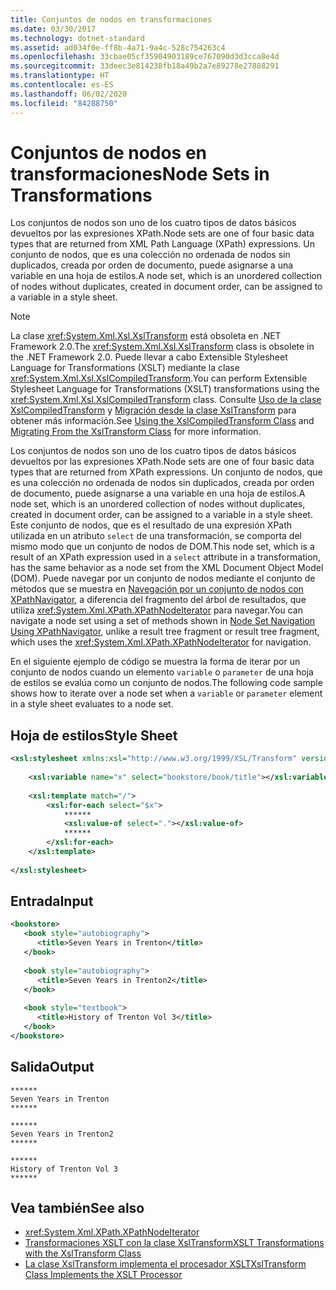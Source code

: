 ```yaml
---
title: Conjuntos de nodos en transformaciones
ms.date: 03/30/2017
ms.technology: dotnet-standard
ms.assetid: ad034f0e-ff8b-4a71-9a4c-528c754263c4
ms.openlocfilehash: 33cbae05cf35904903189ce767090d3d3cca8e4d
ms.sourcegitcommit: 33deec3e814238fb18a49b2a7e89278e27888291
ms.translationtype: HT
ms.contentlocale: es-ES
ms.lasthandoff: 06/02/2020
ms.locfileid: "84288750"
---
```

# <a name="node-sets-in-transformations"></a><span data-ttu-id="3be61-102">Conjuntos de nodos en transformaciones</span><span class="sxs-lookup"><span data-stu-id="3be61-102">Node Sets in Transformations</span></span>
<span data-ttu-id="3be61-103">Los conjuntos de nodos son uno de los cuatro tipos de datos básicos devueltos por las expresiones XPath.</span><span class="sxs-lookup"><span data-stu-id="3be61-103">Node sets are one of four basic data types that are returned from XML Path Language (XPath) expressions.</span></span> <span data-ttu-id="3be61-104">Un conjunto de nodos, que es una colección no ordenada de nodos sin duplicados, creada por orden de documento, puede asignarse a una variable en una hoja de estilos.</span><span class="sxs-lookup"><span data-stu-id="3be61-104">A node set, which is an unordered collection of nodes without duplicates, created in document order, can be assigned to a variable in a style sheet.</span></span>  
  
> [!NOTE]
> <span data-ttu-id="3be61-105">La clase <xref:System.Xml.Xsl.XslTransform> está obsoleta en .NET Framework 2.0.</span><span class="sxs-lookup"><span data-stu-id="3be61-105">The <xref:System.Xml.Xsl.XslTransform> class is obsolete in the .NET Framework 2.0.</span></span> <span data-ttu-id="3be61-106">Puede llevar a cabo Extensible Stylesheet Language for Transformations (XSLT) mediante la clase <xref:System.Xml.Xsl.XslCompiledTransform>.</span><span class="sxs-lookup"><span data-stu-id="3be61-106">You can perform Extensible Stylesheet Language for Transformations (XSLT) transformations using the <xref:System.Xml.Xsl.XslCompiledTransform> class.</span></span> <span data-ttu-id="3be61-107">Consulte [Uso de la clase XslCompiledTransform](using-the-xslcompiledtransform-class.md) y [Migración desde la clase XslTransform](migrating-from-the-xsltransform-class.md) para obtener más información.</span><span class="sxs-lookup"><span data-stu-id="3be61-107">See [Using the XslCompiledTransform Class](using-the-xslcompiledtransform-class.md) and [Migrating From the XslTransform Class](migrating-from-the-xsltransform-class.md) for more information.</span></span>  
  
 <span data-ttu-id="3be61-108">Los conjuntos de nodos son uno de los cuatro tipos de datos básicos devueltos por las expresiones XPath.</span><span class="sxs-lookup"><span data-stu-id="3be61-108">Node sets are one of four basic data types that are returned from XPath expressions.</span></span> <span data-ttu-id="3be61-109">Un conjunto de nodos, que es una colección no ordenada de nodos sin duplicados, creada por orden de documento, puede asignarse a una variable en una hoja de estilos.</span><span class="sxs-lookup"><span data-stu-id="3be61-109">A node set, which is an unordered collection of nodes without duplicates, created in document order, can be assigned to a variable in a style sheet.</span></span> <span data-ttu-id="3be61-110">Este conjunto de nodos, que es el resultado de una expresión XPath utilizada en un atributo `select` de una transformación, se comporta del mismo modo que un conjunto de nodos de DOM.</span><span class="sxs-lookup"><span data-stu-id="3be61-110">This node set, which is a result of an XPath expression used in a `select` attribute in a transformation, has the same behavior as a node set from the XML Document Object Model (DOM).</span></span> <span data-ttu-id="3be61-111">Puede navegar por un conjunto de nodos mediante el conjunto de métodos que se muestra en [Navegación por un conjunto de nodos con XPathNavigator](node-set-navigation-using-xpathnavigator.md), a diferencia del fragmento del árbol de resultados, que utiliza <xref:System.Xml.XPath.XPathNodeIterator> para navegar.</span><span class="sxs-lookup"><span data-stu-id="3be61-111">You can navigate a node set using a set of methods shown in [Node Set Navigation Using XPathNavigator](node-set-navigation-using-xpathnavigator.md), unlike a result tree fragment or result tree fragment, which uses the <xref:System.Xml.XPath.XPathNodeIterator> for navigation.</span></span>  
  
 <span data-ttu-id="3be61-112">En el siguiente ejemplo de código se muestra la forma de iterar por un conjunto de nodos cuando un elemento `variable` o `parameter` de una hoja de estilos se evalúa como un conjunto de nodos.</span><span class="sxs-lookup"><span data-stu-id="3be61-112">The following code sample shows how to iterate over a node set when a `variable` or `parameter` element in a style sheet evaluates to a node set.</span></span>  
  
## <a name="style-sheet"></a><span data-ttu-id="3be61-113">Hoja de estilos</span><span class="sxs-lookup"><span data-stu-id="3be61-113">Style Sheet</span></span>  
  
```xml  
<xsl:stylesheet xmlns:xsl="http://www.w3.org/1999/XSL/Transform" version="1.0">  
  
    <xsl:variable name="x" select="bookstore/book/title"></xsl:variable>  
  
    <xsl:template match="/">  
        <xsl:for-each select="$x">  
            ******  
            <xsl:value-of select="."></xsl:value-of>  
            ******  
        </xsl:for-each>  
    </xsl:template>  
  
</xsl:stylesheet>  
```  
  
## <a name="input"></a><span data-ttu-id="3be61-114">Entrada</span><span class="sxs-lookup"><span data-stu-id="3be61-114">Input</span></span>  
  
```xml  
<bookstore>  
   <book style="autobiography">  
      <title>Seven Years in Trenton</title>  
   </book>  
  
   <book style="autobiography">  
      <title>Seven Years in Trenton2</title>  
   </book>  
  
   <book style="textbook">  
      <title>History of Trenton Vol 3</title>  
   </book>  
</bookstore>  
```  
  
## <a name="output"></a><span data-ttu-id="3be61-115">Salida</span><span class="sxs-lookup"><span data-stu-id="3be61-115">Output</span></span>  
  
```output  
******  
Seven Years in Trenton  
******  
  
******  
Seven Years in Trenton2  
******  
  
******  
History of Trenton Vol 3  
******  
```  
  
## <a name="see-also"></a><span data-ttu-id="3be61-116">Vea también</span><span class="sxs-lookup"><span data-stu-id="3be61-116">See also</span></span>

- <xref:System.Xml.XPath.XPathNodeIterator>
- [<span data-ttu-id="3be61-117">Transformaciones XSLT con la clase XslTransform</span><span class="sxs-lookup"><span data-stu-id="3be61-117">XSLT Transformations with the XslTransform Class</span></span>](xslt-transformations-with-the-xsltransform-class.md)
- [<span data-ttu-id="3be61-118">La clase XslTransform implementa el procesador XSLT</span><span class="sxs-lookup"><span data-stu-id="3be61-118">XslTransform Class Implements the XSLT Processor</span></span>](xsltransform-class-implements-the-xslt-processor.md)
